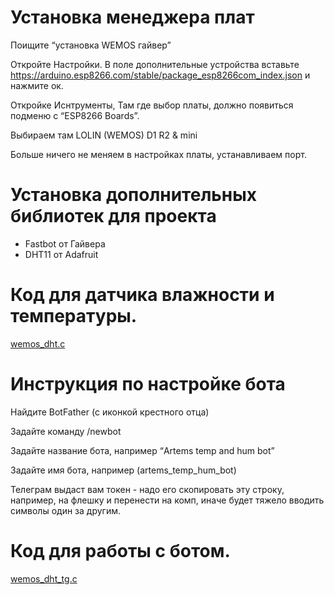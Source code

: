 # Установка менеджера плат
Поищите “установка WEMOS гайвер” 

Откройте Настройки. В поле дополнительные устройства вставьте https://arduino.esp8266.com/stable/package_esp8266com_index.json и нажмите ок.

Откройке Иснтрументы, Там где выбор платы, должно появиться подменю с “ESP8266 Boards”. 

Выбираем там LOLIN (WEMOS) D1 R2 & mini

Больше ничего не меняем в настройках платы, устанавливаем порт.

# Установка дополнительных библиотек для проекта
* Fastbot от Гайвера
* DHT11 от Adafruit
# Код для датчика влажности и температуры.

[wemos_dht.c](wemos_dht.c)

# Инструкция по настройке бота
Найдите BotFather (с иконкой крестного отца)

Задайте команду /newbot

Задайте название бота, например “Artems temp and hum bot”

Задайте имя бота, например (artems_temp_hum_bot)

Телеграм выдаст вам токен - надо его скопировать эту строку, например, на флешку и перенести на комп, иначе будет тяжело вводить символы один за другим.

# Код для работы с ботом.

[wemos_dht_tg.c](wemos_dht_tg.c)
